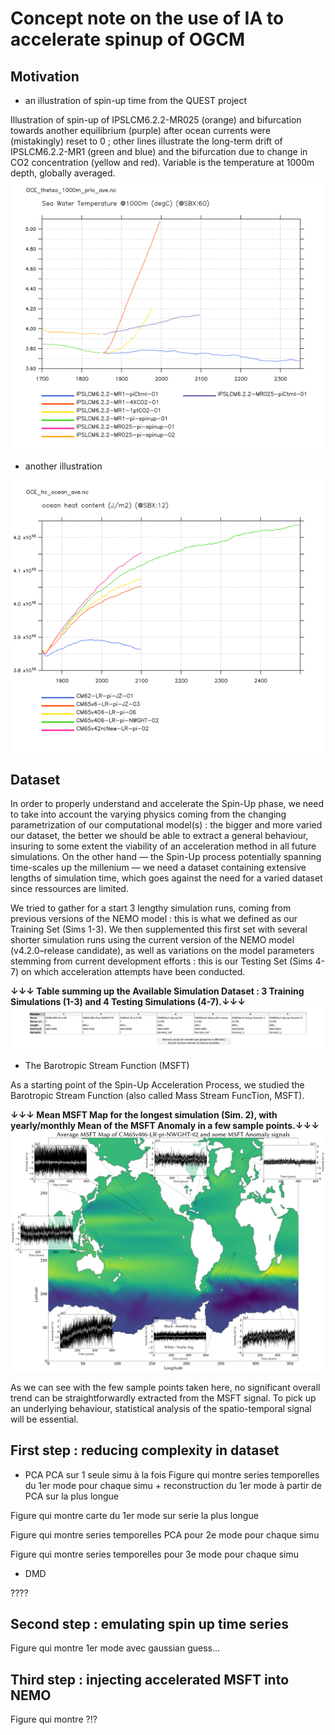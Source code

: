 # Concept note on the use of IA to accelerate spinup of OGCM

## Motivation

* an illustration of spin-up time from the QUEST project

Illustration of spin-up of IPSLCM6.2.2-MR025 (orange) and bifurcation towards another equilibrium (purple) after ocean currents were (mistakingly) reset to 0 ; other lines illustrate the long-term drift of IPSLCM6.2.2-MR1 (green and blue) and the bifurcation due to change in CO2 concentration (yellow and red). Variable is the temperature at 1000m depth, globally averaged.
![Spinup of QUEST-MR025](data/OCE_thetao_1000m_MR025_pi_spinup.gif)

* another illustration 

![Set1 of simulations](data/CM62-CM65_OCE_hc.gif)


## Dataset

In order to properly understand and accelerate the Spin-Up phase, we need to take into account the varying physics coming from the changing parametrization of our computational model(s) : the bigger and more varied our dataset, the better we should be able to extract a general behaviour, insuring to some extent the viability of an acceleration method in all future simulations.
On the other hand — the Spin-Up process potentially spanning time-scales up the millenium — we need a dataset containing extensive lengths of simulation time, which goes against the need for a varied dataset since ressources are limited.

We tried to gather for a start 3 lengthy simulation runs, coming from previous versions of the NEMO model : this is what we defined as our Training Set (Sims 1-3). We then supplemented this first set with several shorter simulation runs using the current version of the NEMO model (v4.2.0–release candidate), as well as variations on the model parameters stemming from current development efforts : this is our Testing Set (Sims 4-7) on which acceleration attempts have been conducted.


**↓↓↓ Table summing up the Available Simulation Dataset : 3 Training Simulations (1-3) and 4 Testing Simulations (4-7).↓↓↓**
![Tableau récapitulatif des 3 simulations d'entraînement et des 4 simulations de test.](data/Dataset.png)

* The Barotropic Stream Function (MSFT) 

As a starting point of the Spin-Up Acceleration Process, we studied the Barotropic Stream Function (also called Mass Stream FuncTion, MSFT).


**↓↓↓ Mean MSFT Map for the longest simulation (Sim. 2), with yearly/monthly Mean of the MSFT Anomaly in a few sample points.↓↓↓**
![Carte de la MSFT moyenne pour Sim. 2. Exemples de séries temporelles en quelques points.](data/MSFT-Map.png)

As we can see with the few sample points taken here, no significant overall trend can be straightforwardly extracted from the MSFT signal. To pick up an underlying behaviour, statistical analysis of the spatio-temporal signal will be essential.

## First step : reducing complexity in dataset

* PCA
PCA sur 1 seule simu à la fois 
Figure qui montre series temporelles du 1er mode pour chaque simu + reconstruction du 1er mode à partir de PCA sur la plus longue

Figure qui montre carte du 1er mode sur serie la plus longue

Figure qui montre series temporelles PCA pour 2e mode pour chaque simu

Figure qui montre series temporelles pour 3e mode pour chaque simu

* DMD

????

## Second step : emulating spin up time series

Figure qui montre 1er mode avec gaussian guess...

## Third step : injecting accelerated MSFT into NEMO

Figure qui montre ?!?




